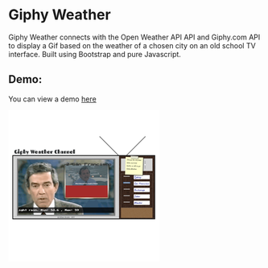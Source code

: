 # Giphy Weather

Giphy Weather connects with the Open Weather API API and Giphy.com API to display a Gif based on the weather of a chosen city on an old school TV interface. Built using Bootstrap and pure Javascript.


## Demo:
You can view a demo [here](https://github.com/thewillwill/GiphyWeather) 

![Giphy Weather Screenshot](GiphyWeather300.png "Giphy Weather Screenshot")